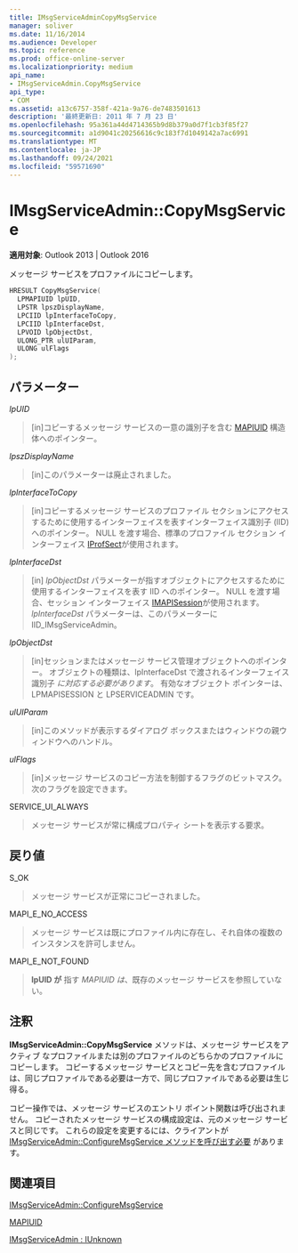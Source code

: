 ```yaml
---
title: IMsgServiceAdminCopyMsgService
manager: soliver
ms.date: 11/16/2014
ms.audience: Developer
ms.topic: reference
ms.prod: office-online-server
ms.localizationpriority: medium
api_name:
- IMsgServiceAdmin.CopyMsgService
api_type:
- COM
ms.assetid: a13c6757-358f-421a-9a76-de7483501613
description: '最終更新日: 2011 年 7 月 23 日'
ms.openlocfilehash: 95a361a44d4714365b9d8b379a0d7f1cb3f85f27
ms.sourcegitcommit: a1d9041c20256616c9c183f7d1049142a7ac6991
ms.translationtype: MT
ms.contentlocale: ja-JP
ms.lasthandoff: 09/24/2021
ms.locfileid: "59571690"
---
```

# <a name="imsgserviceadmincopymsgservice"></a>IMsgServiceAdmin::CopyMsgService

  
  
**適用対象**: Outlook 2013 | Outlook 2016 
  
メッセージ サービスをプロファイルにコピーします。 
  
```cpp
HRESULT CopyMsgService(
  LPMAPIUID lpUID,
  LPSTR lpszDisplayName,
  LPCIID lpInterfaceToCopy,
  LPCIID lpInterfaceDst,
  LPVOID lpObjectDst,
  ULONG_PTR ulUIParam,
  ULONG ulFlags
);
```

## <a name="parameters"></a>パラメーター

 _lpUID_
  
> [in]コピーするメッセージ サービスの一意の識別子を含む [MAPIUID](mapiuid.md) 構造体へのポインター。 
    
 _lpszDisplayName_
  
> [in]このパラメーターは廃止されました。 
    
 _lpInterfaceToCopy_
  
> [in]コピーするメッセージ サービスのプロファイル セクションにアクセスするために使用するインターフェイスを表すインターフェイス識別子 (IID) へのポインター。 NULL を渡す場合、標準のプロファイル セクション インターフェイス [IProfSect](iprofsectimapiprop.md)が使用されます。
    
 _lpInterfaceDst_
  
> [in]  _lpObjectDst_ パラメーターが指すオブジェクトにアクセスするために使用するインターフェイスを表す IID へのポインター。 NULL を渡す場合、セッション インターフェイス [IMAPISession](imapisessioniunknown.md)が使用されます。 _lpInterfaceDst_ パラメーターは、このパラメーターにIID_IMsgServiceAdmin。 
    
 _lpObjectDst_
  
> [in]セッションまたはメッセージ サービス管理オブジェクトへのポインター。 オブジェクトの種類は、lpInterfaceDst で渡されるインターフェイス識別子  _に対応する必要があります_。 有効なオブジェクト ポインターは、LPMAPISESSION と LPSERVICEADMIN です。
    
 _ulUIParam_
  
> [in]このメソッドが表示するダイアログ ボックスまたはウィンドウの親ウィンドウへのハンドル。
    
 _ulFlags_
  
> [in]メッセージ サービスのコピー方法を制御するフラグのビットマスク。 次のフラグを設定できます。
    
SERVICE_UI_ALWAYS 
  
> メッセージ サービスが常に構成プロパティ シートを表示する要求。
    
## <a name="return-value"></a>戻り値

S_OK 
  
> メッセージ サービスが正常にコピーされました。
    
MAPI_E_NO_ACCESS 
  
> メッセージ サービスは既にプロファイル内に存在し、それ自体の複数のインスタンスを許可しません。
    
MAPI_E_NOT_FOUND 
  
> **lpUID が** 指す _MAPIUID は_、既存のメッセージ サービスを参照していない。 
    
## <a name="remarks"></a>注釈

**IMsgServiceAdmin::CopyMsgService** メソッドは、メッセージ サービスをアクティブ なプロファイルまたは別のプロファイルのどちらかのプロファイルにコピーします。 コピーするメッセージ サービスとコピー先を含むプロファイルは、同じプロファイルである必要は一方で、同じプロファイルである必要は生じ得る。 
  
コピー操作では、メッセージ サービスのエントリ ポイント関数は呼び出されません。 コピーされたメッセージ サービスの構成設定は、元のメッセージ サービスと同じです。 これらの設定を変更するには、クライアントが [IMsgServiceAdmin::ConfigureMsgService メソッドを呼び出す必要](imsgserviceadmin-configuremsgservice.md) があります。 
  
## <a name="see-also"></a>関連項目



[IMsgServiceAdmin::ConfigureMsgService](imsgserviceadmin-configuremsgservice.md)
  
[MAPIUID](mapiuid.md)
  
[IMsgServiceAdmin : IUnknown](imsgserviceadminiunknown.md)

